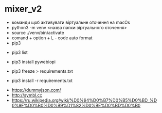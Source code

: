 # mixer_v2

* команди щоб активувати віртуальне оточення на macOs
* python3 -m venv <назва папки віртуального оточення>
* source ./venv/bin/activate
* comand + option + L - code auto format
* pip3 
- pip3 list
- pip3 install pywebiopi

- pip3 freeze > requirements.txt
- pip3 install -r  requirements.txt
* https://dummyjson.com/
* http://symbl.cc
* https://ru.wikipedia.org/wiki/%D0%94%D0%B7%D0%B5%D0%BD_%D0%9F%D0%B0%D0%B9%D1%82%D0%BE%D0%BD%D0%B0



